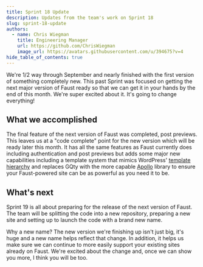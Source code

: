 ```yaml
---
title: Sprint 18 Update
description: Updates from the team's work on Sprint 18
slug: sprint-18-update
authors:
  - name: Chris Wiegman
    title: Engineering Manager
    url: https://github.com/ChrisWiegman
    image_url: https://avatars.githubusercontent.com/u/394675?v=4
hide_table_of_contents: true
---
```


We're 1/2 way through September and nearly finished with the first version of something completely new. This past Sprint was focused on getting the next major version of Faust ready so that we can get it in your hands by the end of this month. We're super excited about it. It's going to change everything!

## What we accomplished

The final feature of the next version of Faust was completed, post previews. This leaves us at a "code complete" point for the new version which will be ready later this month. It has all the same features as Faust currently does including authentication and post previews but adds some major new capabilities including a template system that mimics WordPress' [template hierarchy](https://developer.wordpress.org/themes/basics/template-hierarchy/) and replaces GQty with the more capable [Apollo](https://www.apollographql.com) library to ensure your Faust-powered site can be as powerful as you need it to be.

## What's next

Sprint 19 is all about preparing for the release of the next version of Faust. The team will be splitting the code into a new repository, preparing a new site and setting up to launch the code with a brand new name.

Why a new name? The new version we're finishing up isn't just big, it's huge and a new name helps reflect that change. In addition, it helps us make sure we can continue to more easily support your existing sites already on Faust. We're excited about the change and, once we can show you more, I think you will be too.

